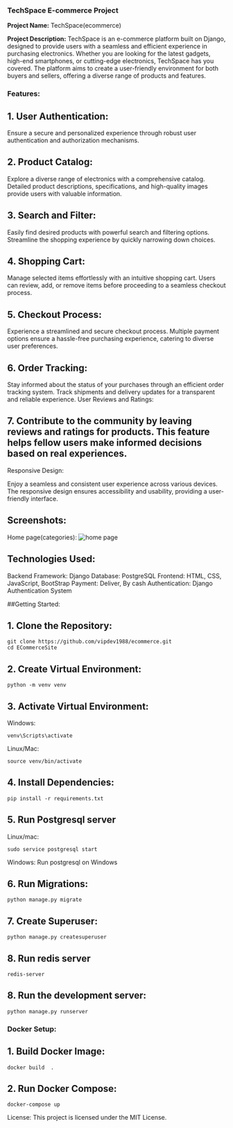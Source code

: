 ### TechSpace E-commerce Project


**Project Name:** TechSpace(ecommerce)


**Project Description:**
TechSpace is an e-commerce platform built on Django, designed to provide users with a seamless and efficient experience in purchasing electronics. Whether you are looking for the latest gadgets, high-end smartphones, or cutting-edge electronics, TechSpace has you covered. The platform aims to create a user-friendly environment for both buyers and sellers, offering a diverse range of products and features.

### Features:

## 1. User Authentication:

Ensure a secure and personalized experience through robust user authentication and authorization mechanisms.
## 2. Product Catalog:

Explore a diverse range of electronics with a comprehensive catalog. Detailed product descriptions, specifications, and high-quality images provide users with valuable information.
## 3. Search and Filter:

Easily find desired products with powerful search and filtering options. Streamline the shopping experience by quickly narrowing down choices.
## 4. Shopping Cart:

Manage selected items effortlessly with an intuitive shopping cart. Users can review, add, or remove items before proceeding to a seamless checkout process.
## 5. Checkout Process:

Experience a streamlined and secure checkout process. Multiple payment options ensure a hassle-free purchasing experience, catering to diverse user preferences.
## 6. Order Tracking:

Stay informed about the status of your purchases through an efficient order tracking system. Track shipments and delivery updates for a transparent and reliable experience.
User Reviews and Ratings:

## 7. Contribute to the community by leaving reviews and ratings for products. This feature helps fellow users make informed decisions based on real experiences.
Responsive Design:

Enjoy a seamless and consistent user experience across various devices. The responsive design ensures accessibility and usability, providing a user-friendly interface.

## Screenshots:

Home page(categories):
![home page](https://i.ibb.co/qMFgQjJ/191.png)

## Technologies Used:
Backend Framework: Django
Database: PostgreSQL
Frontend: HTML, CSS, JavaScript, BootStrap
Payment: Deliver, By cash
Authentication: Django Authentication System

##Getting Started:

## 1. Clone the Repository:

```
git clone https://github.com/vipdev1988/ecommerce.git
cd ECommerceSite
```
## 2. Create Virtual Environment:
```
python -m venv venv
```
## 3. Activate Virtual Environment:

Windows:
```
venv\Scripts\activate
```
Linux/Mac:
```
source venv/bin/activate
```
## 4. Install Dependencies:
```
pip install -r requirements.txt
```
## 5. Run Postgresql server

Linux/mac:
```
sudo service postgresql start
```
Windows:
Run postgresql on Windows

## 6. Run Migrations:
```
python manage.py migrate
```
## 7. Create Superuser:
```
python manage.py createsuperuser
```

## 8. Run redis server

```
redis-server
```

## 8. Run the development server:
```
python manage.py runserver
```

### Docker Setup:

## 1. Build Docker Image:
```
docker build  .
```
## 2. Run Docker Compose:
```
docker-compose up
```
License:
This project is licensed under the MIT License.
